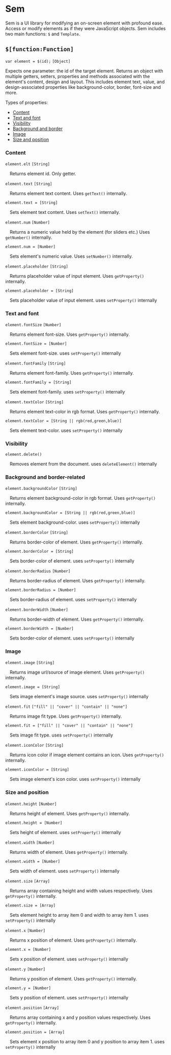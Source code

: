 # Sem

Sem is a UI library for modifying an on-screen element with profound ease. Access or modify elements as if they were JavaScript objects. Sem includes two main functions: ```$``` and ```Template```.

## ```$[function:Function]```

```var element = $(id);```
```[Object]```

Expects one parameter: the id of the target element. Returns an object with multiple getters, setters, properties and methods associated with the element's content, design and layout. This includes element text, value, and design-associated properties like background-color, border, font-size and more.

Types of properties:
- [Content](#content)
- [Text and font](#text-and-font)
- [Visibility](#visibility)
- [Background and border](#background-and-border)
- [Image](#image)
- [Size and position](#size-and-position)

### Content

```element.elt```
```[String]```

&emsp;Returns element id. Only getter.

```element.text```
```[String]```

&emsp;Returns element text content. Uses ```getText()``` internally.

```element.text = [String]```

&emsp;Sets element text content. Uses ```setText()``` internally.

```element.num```
```[Number]```

&emsp;Returns a numeric value held by the element (for sliders etc.) Uses ```getNumber()``` internally.

```element.num = [Number]```

&emsp;Sets element's numeric value. Uses ```setNumber()``` internally.

```element.placeholder```
```[String]```

&emsp;Returns placeholder value of input element. Uses ```getProperty()``` internally.

```element.placeholder = [String]```

&emsp;Sets placeholder value of input element. uses ```setProperty()``` internally

### Text and font

```element.fontSize```
```[Number]```

&emsp;Returns element font-size. Uses ```getProperty()``` internally.

```element.fontSize = [Number]```

&emsp;Sets element font-size. uses ```setProperty()``` internally

```element.fontFamily```
```[String]```

&emsp;Returns element font-family. Uses ```getProperty()``` internally.

```element.fontFamily = [String]```

&emsp;Sets element font-family. uses ```setProperty()``` internally

```element.textColor```
```[String]```

&emsp;Returns element text-color in rgb format. Uses ```getProperty()``` internally.

```element.textColor = [String || rgb(red,green,blue)]```

&emsp;Sets element text-color. uses ```setProperty()``` internally

### Visibility

```element.delete()```

&emsp;Removes element from the document. uses ```deleteElement()``` internally

### Background and border-related

```element.backgroundColor```
```[String]```

&emsp;Returns element background-color in rgb format. Uses ```getProperty()``` internally.

```element.backgroundColor = [String || rgb(red,green,blue)]```

&emsp;Sets element background-color. uses ```setProperty()``` internally

```element.borderColor```
```[String]```

&emsp;Returns border-color of element. Uses ```getProperty()``` internally.

```element.borderColor = [String]```

&emsp;Sets border-color of element. uses ```setProperty()``` internally

```element.borderRadius```
```[Number]```

&emsp;Returns border-radius of element. Uses ```getProperty()``` internally.

```element.borderRadius = [Number]```

&emsp;Sets border-radius of element. uses ```setProperty()``` internally

```element.borderWidth```
```[Number]```

&emsp;Returns border-width of element. Uses ```getProperty()``` internally.

```element.borderWidth = [Number]```

&emsp;Sets border-color of element. uses ```setProperty()``` internally

### Image

```element.image```
```[String]```

&emsp;Returns image url/source of image element. Uses ```getProperty()``` internally.

```element.image = [String]```

&emsp;Sets image element's image source. uses ```setProperty()``` internally

```element.fit```
```["fill" || "cover" || "contain" || "none"]```

&emsp;Returns image fit type. Uses ```getProperty()``` internally.

```element.fit = ["fill" || "cover" || "contain" || "none"]```

&emsp;Sets image fit type. uses ```setProperty()``` internally

```element.iconColor```
```[String]```

&emsp;Returns icon color if image element contains an icon. Uses ```getProperty()``` internally.

```element.iconColor = [String]```

&emsp;Sets image element's icon color. uses ```setProperty()``` internally

### Size and position

```element.height```
```[Number]```

&emsp;Returns height of element. Uses ```getProperty()``` internally.

```element.height = [Number]```

&emsp;Sets height of element. uses ```setProperty()``` internally

```element.width```
```[Number]```

&emsp;Returns width of element. Uses ```getProperty()``` internally.

```element.width = [Number]```

&emsp;Sets width of element. uses ```setProperty()``` internally

```element.size```
```[Array]```

&emsp;Returns array containing height and width values respectively. Uses ```getProperty()``` internally.

```element.size = [Array]```

&emsp;Sets element height to array item 0 and width to array item 1. uses ```setProperty()``` internally

```element.x```
```[Number]```

&emsp;Returns x position of element. Uses ```getProperty()``` internally.

```element.x = [Number]```

&emsp;Sets x position of element. uses ```setProperty()``` internally

```element.y```
```[Number]```

&emsp;Returns y position of element. Uses ```getProperty()``` internally.

```element.y = [Number]```

&emsp;Sets y position of element. uses ```setProperty()``` internally

```element.position```
```[Array]```

&emsp;Returns array containing x and y position values respectively. Uses ```getProperty()``` internally.

```element.position = [Array]```

&emsp;Sets element x position to array item 0 and y position to array item 1. uses ```setProperty()``` internally
